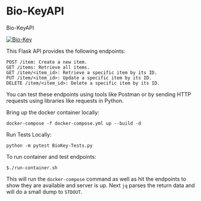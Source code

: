 # Bio-KeyAPI
Bio-KeyAPI

[![Bio-Key](https://github.com/tijko/Bio-KeyAPI/actions/workflows/main.yml/badge.svg)](https://github.com/tijko/Bio-KeyAPI/actions/workflows/main.yml)

This Flask API provides the following endpoints:

    POST /item: Create a new item.
    GET /items: Retrieve all items.
    GET /item/<item_id>: Retrieve a specific item by its ID.
    PUT /item/<item_id>: Update a specific item by its ID.
    DELETE /item/<item_id>: Delete a specific item by its ID.

You can test these endpoints using tools like Postman or by sending HTTP requests using libraries like requests in Python.

Bring up the docker container locally:

    docker-compose -f docker-compose.yml up --build -d 

Run Tests Locally:

    python -m pytest BioKey-Tests.py

To run container and test endpoints:

    $./run-container.sh

This will run the `docker-compose` command as well as hit the endpoints to show
they are available and server is up.  Next `jq` parses the return data and will
do a small dump to `STDOUT`.
